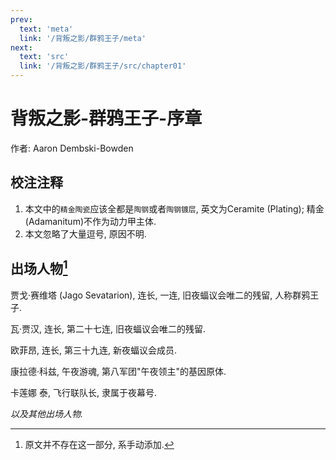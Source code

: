 ```yaml
---
prev:
  text: 'meta'
  link: '/背叛之影/群鸦王子/meta'
next:
  text: 'src'
  link: '/背叛之影/群鸦王子/src/chapter01'
---
```


# 背叛之影-群鸦王子-序章

作者: Aaron Dembski-Bowden

## 校注注释

1. 本文中的`精金陶瓷`应该全都是`陶钢`或者`陶钢镀层`, 英文为Ceramite (Plating); 精金(Adamanitum)不作为动力甲主体.
2. 本文忽略了大量逗号, 原因不明.

## 出场人物[^背叛之影-群鸦王子-序章-01]

贾戈·赛维塔 (Jago Sevatarion), 连长, 一连, 旧夜蝠议会唯二的残留, 人称群鸦王子.

瓦·贾汉, 连长, 第二十七连, 旧夜蝠议会唯二的残留.

欧菲昂, 连长, 第三十九连, 新夜蝠议会成员.

康拉德·科兹, 午夜游魂, 第八军团"午夜领主"的基因原体.

卡莲娜 泰, 飞行联队长, 隶属于夜幕号.

*以及其他出场人物.*

[^背叛之影-群鸦王子-序章-01]: 原文并不存在这一部分, 系手动添加.
